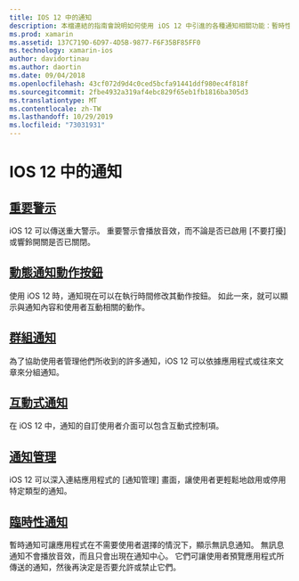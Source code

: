 ```yaml
---
title: IOS 12 中的通知
description: 本檔連結的指南會說明如何使用 iOS 12 中引進的各種通知相關功能：暫時性通知、群組通知、通知管理、互動式通知、動態通知動作按鈕、和重大警示。
ms.prod: xamarin
ms.assetid: 137C719D-6D97-4D5B-9877-F6F35BF85FF0
ms.technology: xamarin-ios
author: davidortinau
ms.author: daortin
ms.date: 09/04/2018
ms.openlocfilehash: 43cf072d9d4c0ced5bcfa91441ddf980ec4f818f
ms.sourcegitcommit: 2fbe4932a319af4ebc829f65eb1fb1816ba305d3
ms.translationtype: MT
ms.contentlocale: zh-TW
ms.lasthandoff: 10/29/2019
ms.locfileid: "73031931"
---
```

# <a name="notifications-in-ios-12"></a>IOS 12 中的通知

## <a name="critical-alertscritical-alertsmd"></a>[重要警示](critical-alerts.md)

iOS 12 可以傳送重大警示。 重要警示會播放音效，而不論是否已啟用 [不要打擾] 或響鈴開關是否已關閉。

## <a name="dynamic-notification-action-buttonsdynamic-actionsmd"></a>[動態通知動作按鈕](dynamic-actions.md)

使用 iOS 12 時，通知現在可以在執行時間修改其動作按鈕。
如此一來，就可以顯示與通知內容和使用者互動相關的動作。

## <a name="grouped-notificationsgroupedmd"></a>[群組通知](grouped.md)

為了協助使用者管理他們所收到的許多通知，iOS 12 可以依據應用程式或往來文章來分組通知。

## <a name="interactive-notificationsinteractivemd"></a>[互動式通知](interactive.md)

在 iOS 12 中，通知的自訂使用者介面可以包含互動式控制項。

## <a name="notification-managementmanagementmd"></a>[通知管理](management.md)

iOS 12 可以深入連結應用程式的 [通知管理] 畫面，讓使用者更輕鬆地啟用或停用特定類型的通知。

## <a name="provisional-notificationsprovisionalmd"></a>[臨時性通知](provisional.md)

暫時通知可讓應用程式在不需要使用者選擇的情況下，顯示無訊息通知。 無訊息通知不會播放音效，而且只會出現在通知中心。 它們可讓使用者預覽應用程式所傳送的通知，然後再決定是否要允許或禁止它們。
